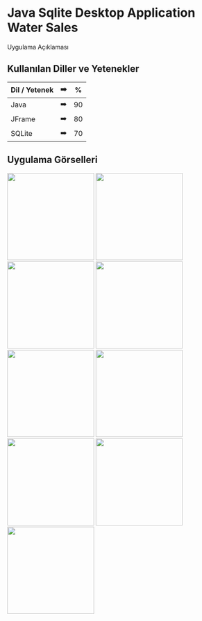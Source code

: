 # Java Sqlite Desktop Application Water Sales
Uygulama Açıklaması


## Kullanılan Diller ve Yetenekler

| Dil / Yetenek | :arrow_right: | % |
| ------------- |:-------------:|:-------------:|
| Java | :arrow_right: | 90 |
| JFrame | :arrow_right: | 80 |
| SQLite | :arrow_right: | 70 |

## Uygulama Görselleri

<p>
<a href="https://github.com/turancaymaz/Java-Sqlite-Desktop-Application-Water-Sales/blob/main/project_image/SU%20SATI%C5%9E%20OTOMASYONU-page-2.jpg" target="_blank">
<img src="https://github.com/turancaymaz/Java-Sqlite-Desktop-Application-Water-Sales/blob/main/project_image/SU%20SATI%C5%9E%20OTOMASYONU-page-2.jpg" width="200" style="max-width:100%;"></a>


<a href="https://github.com/turancaymaz/Java-Sqlite-Desktop-Application-Water-Sales/blob/main/project_image/SU%20SATI%C5%9E%20OTOMASYONU-page-3.jpg" target="_blank">
<img src="https://github.com/turancaymaz/Java-Sqlite-Desktop-Application-Water-Sales/blob/main/project_image/SU%20SATI%C5%9E%20OTOMASYONU-page-3.jpg" width="200" style="max-width:100%;"></a>
  
  

<a href="https://github.com/turancaymaz/Java-Sqlite-Desktop-Application-Water-Sales/blob/main/project_image/SU%20SATI%C5%9E%20OTOMASYONU-page-4.jpg" target="_blank">
<img src="https://github.com/turancaymaz/Java-Sqlite-Desktop-Application-Water-Sales/blob/main/project_image/SU%20SATI%C5%9E%20OTOMASYONU-page-4.jpg" width="200" style="max-width:100%;"></a>
  

<a href="https://github.com/turancaymaz/Java-Sqlite-Desktop-Application-Water-Sales/blob/main/project_image/SU%20SATI%C5%9E%20OTOMASYONU-page-5.jpg" target="_blank">
<img src="https://github.com/turancaymaz/Java-Sqlite-Desktop-Application-Water-Sales/blob/main/project_image/SU%20SATI%C5%9E%20OTOMASYONU-page-5.jpg" width="200" style="max-width:100%;"></a>
  

<a href="https://github.com/turancaymaz/Java-Sqlite-Desktop-Application-Water-Sales/blob/main/project_image/SU%20SATI%C5%9E%20OTOMASYONU-page-6.jpg" target="_blank">
<img src="https://github.com/turancaymaz/Java-Sqlite-Desktop-Application-Water-Sales/blob/main/project_image/SU%20SATI%C5%9E%20OTOMASYONU-page-6.jpg" width="200" style="max-width:100%;"></a>
  

<a href="https://github.com/turancaymaz/Java-Sqlite-Desktop-Application-Water-Sales/blob/main/project_image/SU%20SATI%C5%9E%20OTOMASYONU-page-7.jpg" target="_blank">
<img src="https://github.com/turancaymaz/Java-Sqlite-Desktop-Application-Water-Sales/blob/main/project_image/SU%20SATI%C5%9E%20OTOMASYONU-page-7.jpg" width="200" style="max-width:100%;"></a>
  
<a href="https://github.com/turancaymaz/Java-Sqlite-Desktop-Application-Water-Sales/blob/main/project_image/SU%20SATI%C5%9E%20OTOMASYONU-page-8.jpg" target="_blank">
<img src="https://github.com/turancaymaz/Java-Sqlite-Desktop-Application-Water-Sales/blob/main/project_image/SU%20SATI%C5%9E%20OTOMASYONU-page-8.jpg" width="200" style="max-width:100%;"></a>
  
<a href="https://github.com/turancaymaz/Java-Sqlite-Desktop-Application-Water-Sales/blob/main/project_image/SU%20SATI%C5%9E%20OTOMASYONU-page-9.jpg" target="_blank">
<img src="https://github.com/turancaymaz/Java-Sqlite-Desktop-Application-Water-Sales/blob/main/project_image/SU%20SATI%C5%9E%20OTOMASYONU-page-9.jpg" width="200" style="max-width:100%;"></a>
  
<a href="https://github.com/turancaymaz/Java-Sqlite-Desktop-Application-Water-Sales/blob/main/project_image/SU%20SATI%C5%9E%20OTOMASYONU-page-10.jpg" target="_blank">
<img src="https://github.com/turancaymaz/Java-Sqlite-Desktop-Application-Water-Sales/blob/main/project_image/SU%20SATI%C5%9E%20OTOMASYONU-page-10.jpg" width="200" style="max-width:100%;"></a>
  
  

</p>
 
